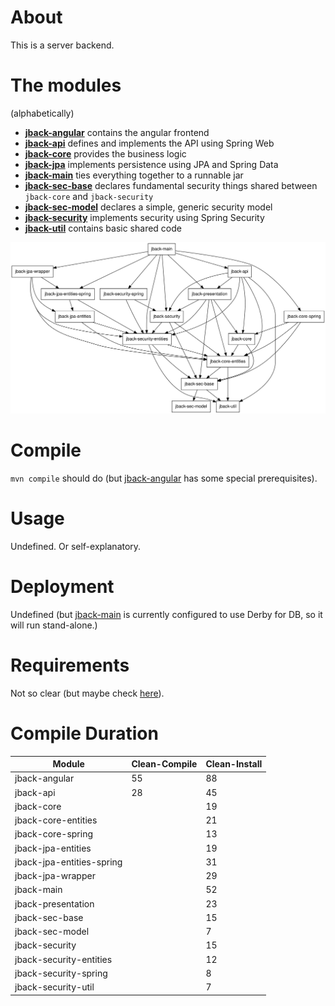 # About

This is a server backend.

# The modules

(alphabetically)

* **[jback-angular](jback-angular)** contains the angular frontend
* **[jback-api](jback-api)** defines and implements the API using Spring Web
* **[jback-core](jback-core)** provides the business logic
* **[jback-jpa](jback-jpa)** implements persistence using JPA and Spring Data
* **[jback-main](jback-main)** ties everything together to a runnable jar
* **[jback-sec-base](jback-sec-base)** declares fundamental security things shared between `jback-core` and `jback-security`
* **[jback-sec-model](jback-sec-model)** declares a simple, generic security model
* **[jback-security](jback-security)** implements security using Spring Security
* **[jback-util](jback-util)** contains basic shared code

![module-dependencies.svg](graphviz/module-dependencies.svg)

# Compile

`mvn compile` should do (but [jback-angular](jback-angular) has some special
prerequisites). 

# Usage 

Undefined. Or self-explanatory.

# Deployment

Undefined (but [jback-main](jback-main) is currently configured to use Derby
for DB, so it will run stand-alone.)

# Requirements

Not so clear (but maybe check [here](jback-main/src/test)).

# Compile Duration

| Module                    | Clean-Compile | Clean-Install |
|---------------------------|---------------|---------------|
| jback-angular             | 55            | 88            |
| jback-api                 | 28            | 45            |
| jback-core                |               | 19            |
| jback-core-entities       |               | 21            |
| jback-core-spring         |               | 13            |
| jback-jpa-entities        |               | 19            |
| jback-jpa-entities-spring |               | 31            |
| jback-jpa-wrapper         |               | 29            |
| jback-main                |               | 52            |
| jback-presentation        |               | 23            |
| jback-sec-base            |               | 15            |
| jback-sec-model           |               |  7            |
| jback-security            |               | 15            |
| jback-security-entities   |               | 12            |
| jback-security-spring     |               |  8            |
| jback-security-util       |               |  7            |
